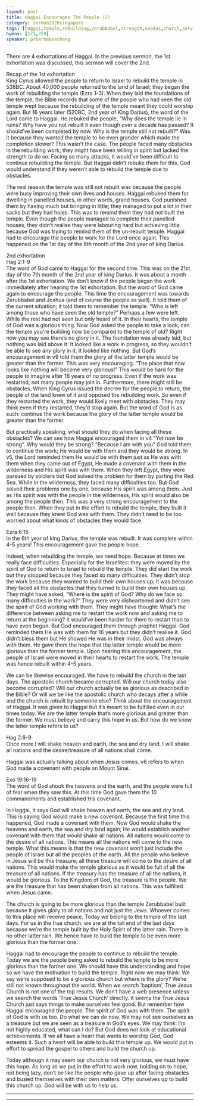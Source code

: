```yaml
---
layout: post
title: Haggai Encourages The People (2)
category: sermon2020singapore
tags: [haggai,temple,rebuilding,zerubbabel,strength,exodus,church,service]
hymns: [171,359]
speaker: prbarnabaschong
---
```

There are 4 exhortations of Haggai. In the previous sermon, the 1st exhortation was discussed; this sermon will cover the 2nd. 

Recap of the 1st exhortation  
King Cyrus allowed the people to return to Israel to rebuild the temple in 538BC. About 40,000 people returned to the land of Israel; they began the work of rebuilding the temple (Ezra 1-3). When they laid the foundations of the temple, the Bible records that some of the people who had seen the old temple wept because the rebuilding of the temple meant they could worship again. But 16 years later (520BC, 2nd year of King Darius), the word of the Lord came to Haggai. He rebuked the people, “Why does the temple lie in ruins? Why have you not rebuilt it even though over a decade has passed? It should’ve been completed by now. Why is the temple still not rebuilt?” Was it because they wanted the temple to be even grander which made the completion slower? This wasn’t the case. The people faced many obstacles in the rebuilding work; they might have been willing in spirit but lacked the strength to do so. Facing so many attacks, it would’ve been difficult to continue rebuilding the temple. But Haggai didn’t rebuke them for this. God would understand if they weren’t able to rebuild the temple due to obstacles. 

The real reason the temple was still not rebuilt was because the people were busy improving their own lives and houses. Haggai rebuked them for dwelling in panelled houses, in other words, grand houses. God punished them by having much but bringing in little; they managed to put a lot in their sacks but they had holes. This was to remind them they had not built the temple. Even though the people managed to complete their panelled houses, they didn’t realise they were labouring hard but achieving little because God was trying to remind them of the un-rebuilt temple. Haggai had to encourage the people to work for the Lord once again. This happened on the 1st day of the 6th month of the 2nd year of king Darius. 

2nd exhortation  
Hag 2:1-9  
The word of God came to Haggai for the second time. This was on the 21st day of the 7th month of the 2nd year of king Darius. It was about a month after the 1st exhortation. We don’t know if the people began the work immediately after hearing the 1st exhortation. But the word of God came again to encourage the people. This time the encouragement was towards Zerubbabel and Joshua (and of course the people as well). It told them of the current situation; it told them to remember the temple. “Who is left among those who have seen the old temple?” Perhaps a few were left. While the rest had not seen but only heard of it. In their hearts, the temple of God was a glorious thing. Now God asked the people to take a look, can the temple you're building now be compared to the temple of old? Right now you may see there’s no glory in it. The foundation was already laid, but nothing was laid above it. It looked like a work in progress, so they wouldn’t be able to see any glory in it. It looked like nothing. But God’s encouragement in v9 told them the glory of the latter temple would be greater than the former. This was very encouraging. “The place that now looks like nothing will become very glorious!” This would be hard for the people to imagine after 16 years of no progress. Even if the work was restarted, not many people may join in. Furthermore, there might still be obstacles. When King Cyrus issued the decree for the people to return, the people of the land knew of it and opposed the rebuilding work. So even if they restarted the work, they would likely meet with obstacles. They may think even if they restarted, they’d stop again. But the word of God is as such: continue the work because the glory of the latter temple would be greater than the former. 

But practically speaking, what should they do when facing all these obstacles? We can see how Haggai encouraged them in v4 “Yet now be strong”. Why would they be strong? “Because I am with you” God told them to continue the work; He would be with them and they would be strong. In v5, the Lord reminded them He would be with them just as He was with them when they came out of Egypt, He made a covenant with them in the wilderness and His spirit was with them. When they left Egypt, they were pursued by soldiers but God solved the problem for them by parting the Red Sea. While in the wilderness, they faced many difficulties too. But God solved their problems one by one, because His spirit was among them. Just as His spirit was with the people in the wilderness, His spirit would also be among the people then. This was a very strong encouragement to the people then. When they put in the effort to rebuild the temple, they built it well because they knew God was with them. They didn’t need to be too worried about what kinds of obstacles they would face. 

Ezra 6:15  
In the 6th year of king Darius, the temple was rebuilt. It was complete within 4-5 years! This encouragement gave the people hope. 

Indeed, when rebuilding the temple, we need hope. Because at times we really face difficulties. Especially for the Israelites: they were moved by the spirit of God to return to Israel to rebuild the temple. They did start the work but they stopped because they faced so many difficulties. They didn’t stop the work because they wanted to build their own houses up; it was because they faced all the obstacles that they turned to build their own houses up. They might have asked, “Where is the spirit of God? Why do we face so many difficulties in the work?” They were very disheartened and didn’t see the spirit of God working with them. They might have thought: What’s the difference between asking me to restart the work now and asking me to return at the beginning? It would’ve been harder for them to restart than to have even begun. But God encouraged them through prophet Haggai. God reminded them He was with them for 16 years but they didn’t realise it. God didn’t bless them but He showed He was in their midst. God was always with them. He gave them the hope that the latter temple would be more glorious than the former temple. Upon hearing this encouragement, the people of Israel were moved in their hearts to restart the work. The temple was hence rebuilt within 4-5 years. 

We can be likewise encouraged. We have to rebuild the church in the last days. The apostolic church became corrupted. Will our church today also become corrupted? Will our church actually be as glorious as described in the Bible? Or will we be like the apostolic church who decays after a while and the church is rebuilt by someone else? Think about the encouragement of Haggai. It was given to Haggai but it’s meant to be fulfilled even in our times today. We are the latter temple that’s more glorious and greater than the former. We must believe and carry this hope in us. But how do we know the latter temple refers to us?

Hag 2:6-9  
Once more I will shake heaven and earth, the sea and dry land. I will shake all nations and the desire/treasure of all nations shall come. 

Haggai was actually talking about when Jesus comes. v6 refers to when God made a covenant with people on Mount Sinai. 

Exo 19:16-19  
The word of God shook the heavens and the earth, and the people were full of fear when they saw this. At this time God gave them the 10 commandments and established His covenant. 

In Haggai, it says God will shake heaven and earth, the sea and dry land. This is saying God would make a new covenant. Because the first time this happened, God made a covenant with them. Now God would shake the heavens and earth, the sea and dry land again; He would establish another covenant with them that would shake all nations. All nations would come to the desire of all nations. This means all the nations will come to the new temple. What this means is that the new covenant won’t just include the people of Israel but all the peoples of the earth. All the people who believe in Jesus will be this treasure; all these treasure will come to the desire of all nations. This would make the temple glorious as it would be full of all the treasure of all nations. If the treasury has the treasure of all the nations, it would be glorious. To the Kingdom of God, the treasure is the people. We are the treasure that has been shaken from all nations. This was fulfilled when Jesus came. 

The church is going to be more glorious than the temple Zerubbabel built because it gives glory to all nations and not just the Jews. Whoever comes to this place will receive peace. Today we belong to the temple of the last days. For us in the true church, we are at the tail end of the last days because we’re the temple built by the Holy Spirit of the latter rain. There is no other latter rain. We hence have to build the temple to be even more glorious than the former one. 

Haggai had to encourage the people to continue to rebuild the temple. Today we are the people being asked to rebuild the temple to be more glorious than the former one. We should have this understanding and hope so we have the motivation to build the temple. Right now we may think: We say we’re supposed to be a glorious church but where is the glory? We’re still not known throughout the world. When we search ‘baptism’, True Jesus Church is not one of the top results. We don’t have a web presence unless we search the words ‘True Jesus Church’ directly. It seems the True Jesus Church just says things to make ourselves feel good. But remember how Haggai encouraged the people. The spirit of God was with them. The spirit of God is with us too. Do what we can do now. We may not see ourselves as a treasure but we are seen as a treasure in God’s eyes. We may think: I’m not highly educated, what can I do? But God does not look at educational achievements. If we all have a heart that wants to worship God, God esteems it. Such a heart will be able to build this temple up. We would put in effort to spread the gospel to others and build the church up. 

Today although it may seem our church is not very glorious, we must have this hope. As long as we put in the effort to work now, holding on to hope, not being lazy, don’t be like the people who gave up after facing obstacles and busied themselves with their own matters. Offer ourselves up to build this church up. God will be with us to help us. 

----
****

